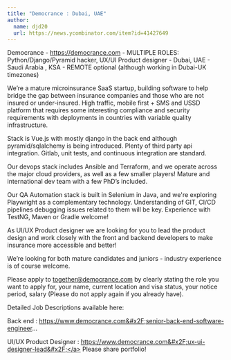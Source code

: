```yaml
---
title: "Democrance : Dubai, UAE"
author:
  name: djd20
  url: https://news.ycombinator.com/item?id=41427649
---
```

Democrance - <a href="https:&#x2F;&#x2F;democrance.com" rel="nofollow">https:&#x2F;&#x2F;democrance.com</a> - MULTIPLE ROLES: Python&#x2F;Django&#x2F;Pyramid hacker, UX&#x2F;UI Product designer - Dubai, UAE - Saudi Arabia , KSA - REMOTE optional (although working in Dubai-UK timezones)

We’re a mature microinsurance SaaS startup, building software to help bridge the gap between insurance companies and those who are not insured or under-insured. High traffic, mobile first + SMS and USSD platform that requires some interesting compliance and security requirements with deployments in countries with variable quality infrastructure.

Stack is Vue.js with mostly django in the back end although pyramid&#x2F;sqlalchemy is being introduced. Plenty of third party api integration. Gitlab, unit tests, and continuous integration are standard.

Our devops stack includes Ansible and Terraform, and we operate across the major cloud providers, as well as a few smaller players! Mature and international dev team with a few PhD’s included.

Our QA Automation stack is built in Selenium in Java, and we&#x27;re exploring Playwright as a complementary technology. Understanding of GIT, CI&#x2F;CD pipelines debugging issues related to them will be key. Experience with TestNG, Maven or Gradle welcome!

As UI&#x2F;UX Product designer we are looking for you to lead the product design and work closely with the front and backend developers to make insurance more accessible and better!

We’re looking for both mature candidates and juniors - industry experience is of course welcome.

Please apply to together@democrance.com by clearly stating the role you want to apply for, your name, current location and visa status, your notice period, salary (Please do not apply again if you already have).

Detailed Job Descriptions available here:

Back end : <a href="https:&#x2F;&#x2F;www.democrance.com&#x2F;senior-back-end-software-engineer" rel="nofollow">https:&#x2F;&#x2F;www.democrance.com&#x2F;senior-back-end-software-engineer</a>...

UI&#x2F;UX Product Designer : <a href="https:&#x2F;&#x2F;www.democrance.com&#x2F;ux-ui-designer-lead&#x2F;" rel="nofollow">https:&#x2F;&#x2F;www.democrance.com&#x2F;ux-ui-designer-lead&#x2F;</a> Please share portfolio!
